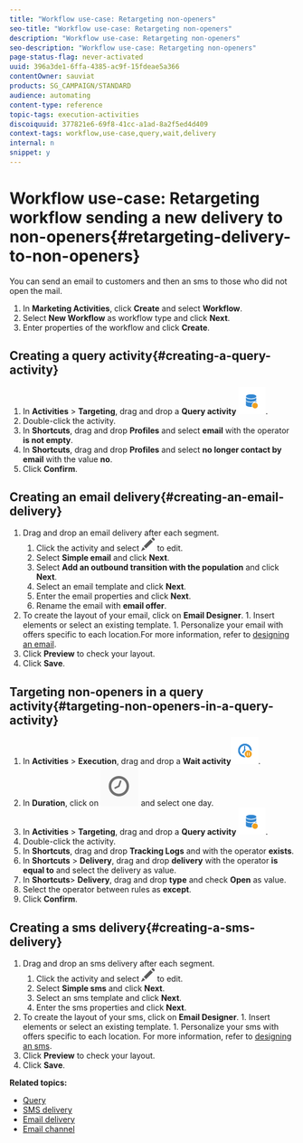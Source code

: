 ```yaml
---
title: "Workflow use-case: Retargeting non-openers"
seo-title: "Workflow use-case: Retargeting non-openers"
description: "Workflow use-case: Retargeting non-openers"
seo-description: "Workflow use-case: Retargeting non-openers"
page-status-flag: never-activated
uuid: 396a3de1-6ffa-4385-ac9f-15fdeae5a366
contentOwner: sauviat
products: SG_CAMPAIGN/STANDARD
audience: automating
content-type: reference
topic-tags: execution-activities
discoiquuid: 377821e6-69f8-41cc-a1ad-8a2f5ed4d409
context-tags: workflow,use-case,query,wait,delivery 
internal: n
snippet: y
---
```


# Workflow use-case: Retargeting workflow sending a new delivery to non-openers{#retargeting-delivery-to-non-openers}

You can send an email to customers and then an sms to those who did not open the mail.

1. In **Marketing Activities**, click **Create** and select **Workflow**.
1. Select **New Workflow** as workflow type and click **Next**.
1. Enter properties of the workflow and click **Create**.

## Creating a query activity{#creating-a-query-activity}

1. In **Activities** > **Targeting**, drag and drop a **Query activity** ![](assets/query.png).
1. Double-click the activity.
1. In **Shortcuts**, drag and drop **Profiles** and select **email** with the operator **is not empty**.
1. In **Shortcuts**, drag and drop **Profiles** and select **no longer contact by email** with the value **no**.
1. Click **Confirm**.

## Creating an email delivery{#creating-an-email-delivery}

1. Drag and drop an email delivery after each segment.
	1. Click the activity and select ![](assets/edit_darkgrey-24px.png) to edit.
	1. Select **Simple email** and click **Next**.
	1. Select **Add an outbound transition with the population** and click **Next**.
	1. Select an email template and click **Next**.
	1. Enter the email properties and click **Next**.
	1. Rename the email with **email offer**.
  1. To create the layout of your email, click on **Email Designer**.
	1. Insert elements or select an existing template.
	1. Personalize your email with offers specific to each location.For more information, refer to [designing an email](../../designing/using/about-email-content-design.md#designing-an-email-content-from-scratch).
1. Click **Preview** to check your layout.
1. Click **Save**.

## Targeting non-openers in a query activity{#targeting-non-openers-in-a-query-activity}

1. In **Activities** > **Execution**, drag and drop a **Wait activity**![](assets/wait.png).
1. In **Duration**, click on ![](assets/duration-icon.png) and select one day.
1. In **Activities** > **Targeting**, drag and drop a **Query activity** ![](assets/query.png).
1. Double-click the activity.
1. In **Shortcuts**, drag and drop **Tracking Logs** and with the operator **exists**.
1. In **Shortcuts** > **Delivery**, drag and drop **delivery** with the operator **is equal to** and select the delivery as value.
1. In **Shortcuts**> **Delivery**, drag and drop **type** and check **Open** as value.
1. Select the operator between rules as **except**.
1. Click **Confirm**.

## Creating a sms delivery{#creating-a-sms-delivery}

1. Drag and drop an sms delivery after each segment.
	1. Click the activity and select ![](assets/edit_darkgrey-24px.png) to edit.
	1. Select **Simple sms** and click **Next**.
	1. Select an sms template and click **Next**.
	1. Enter the sms properties and click **Next**.
  1. To create the layout of your sms, click on **Email Designer**.
	1. Insert elements or select an existing template.
	1. Personalize your sms with offers specific to each location.
	For more information, refer to [designing an sms](../../channels/using/creating-an-sms-message.md).
1. Click **Preview** to check your layout.
1. Click **Save**.

**Related topics:**

* [Query](../../automating/using/query.md)
* [SMS delivery](../../automating/using/sms-delivery.md)
* [Email delivery](../../automating/using/email-delivery.md)
* [Email channel](../../channels/using/creating-an-email.md)

